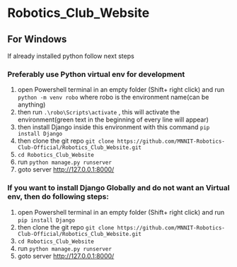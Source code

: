 # Robotics_Club_Website

## For Windows 
If already installed python follow next steps

### Preferably use Python virtual env for development
1. open Powershell terminal in an empty folder (Shift+ right click) and run  `python -m venv robo` where robo is the environment name(can be anything)
2. then run `.\robo\Scripts\activate` , this will activate the environment(green text in the beginning of every line will appear)
3. then install Django inside this environment with this command `pip install Django`
4. then clone the git repo `git clone https://github.com/MNNIT-Robotics-Club-Official/Robotics_Club_Website.git`
5. `cd Robotics_Club_Website`
6. run `python manage.py runserver`
7. goto server http://127.0.0.1:8000/

### If you want to install Django Globally and do not want an Virtual env, then do following steps:
1. open Powershell terminal in an empty folder (Shift+ right click) and run `pip install Django`
2. then clone the git repo `git clone https://github.com/MNNIT-Robotics-Club-Official/Robotics_Club_Website.git`
3. `cd Robotics_Club_Website`
4. run `python manage.py runserver`
5. goto server http://127.0.0.1:8000/